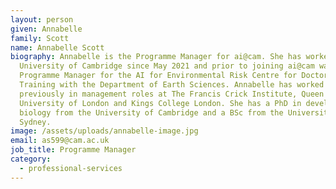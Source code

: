 ```yaml
---
layout: person
given: Annabelle
family: Scott
name: Annabelle Scott
biography: Annabelle is the Programme Manager for ai@cam. She has worked for the
  University of Cambridge since May 2021 and prior to joining ai@cam was the
  Programme Manager for the AI for Environmental Risk Centre for Doctoral
  Training with the Department of Earth Sciences. Annabelle has worked
  previously in management roles at The Francis Crick Institute, Queen Mary
  University of London and Kings College London. She has a PhD in developmental
  biology from the University of Cambridge and a BSc from the University of
  Sydney.
image: /assets/uploads/annabelle-image.jpg
email: as599@cam.ac.uk
job_title: Programme Manager
category:
  - professional-services
---
```

